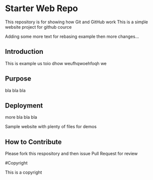 
# Starter Web Repo

This repository is for showing how Git and GitHub work
This is a simṕle website project for github cource

Adding some more text for rebasing example
then more changes...

## Introduction

This is example us toio dhow weufhqwoehfoqh we

## Purpose
 bla bla bla

## Deployment

more bla bla bla

Sample website with plenty of files for demos

## How to Contribute

Please fork this respository and then issue Pull Request for review

#Copyright

This is a copyright
